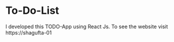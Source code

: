 # To-Do-List
I developed this TODO-App using React Js. To see the website visit https://shagufta-01
